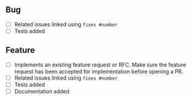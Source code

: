 <!--
Thanks for opening a PR! Your contribution is much appreciated.
In order to make sure your PR is handled as smoothly as possible we request that you follow the checklist sections below.
Choose the right checklist for the change that you're making:
-->

## Bug

- [ ] Related issues linked using `fixes #number`
- [ ] Tests added

## Feature

- [ ] Implements an existing feature request or RFC. Make sure the feature
      request has been accepted for implementation before opening a PR.
- [ ] Related issues linked using `fixes #number`
- [ ] Tests added
- [ ] Documentation added
